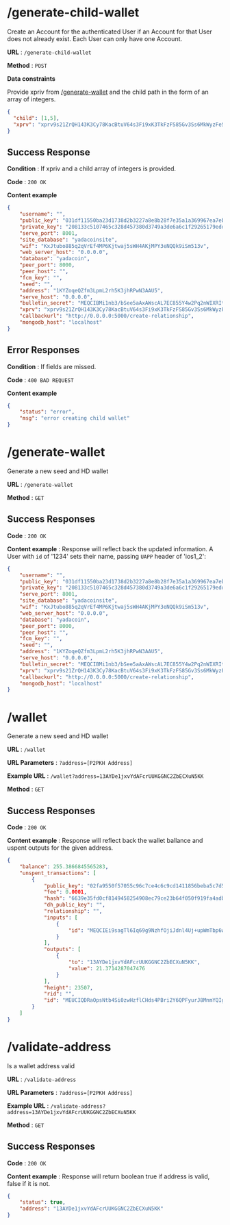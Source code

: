 # /generate-child-wallet

Create an Account for the authenticated User if an Account for that User does
not already exist. Each User can only have one Account.

**URL** : `/generate-child-wallet`

**Method** : `POST`

**Data constraints**

Provide xpriv from [/generate-wallet](../generate-wallet) and the child path in the form of an array of integers.

```json
{
  "child": [1,5],
  "xprv": "xprv9s21ZrQH143K3Cy78KacBtuV64s3Fi9xK3TkFzFS85Gv3Ss6MkWyzFeSaxQcjX64YsXD5YhBA3GUQRpnRn7fdi872vaQX4SGyi4psXGZ8sY"
}
```

## Success Response

**Condition** : If xpriv and a child array of integers is provided.

**Code** : `200 OK`

**Content example**

```json
{
    "username": "", 
    "public_key": "031df11550ba23d1738d2b3227a8e8b28f7e35a1a369967ea7ebde37d5cfcabc6c", 
    "private_key": "208133c5107465c328d457380d3749a3de6a6c1f29265179eddb177ad91fb4e7", 
    "serve_port": 8001,
    "site_database": "yadacoinsite", 
    "wif": "KxJtubo885q2qVrEf4MP6Kjtwaj5sWH4AKjMPY3eNQQk9iSm513v", 
    "web_server_host": "0.0.0.0", 
    "database": "yadacoin", 
    "peer_port": 8000, 
    "peer_host": "", 
    "fcm_key": "", 
    "seed": "", 
    "address": "1KYZoqeQZfm3LpmL2rh5K3jhRPwN3AAU5", 
    "serve_host": "0.0.0.0", 
    "bulletin_secret": "MEQCIBMi1nb3/bSee5aAxAWscAL7EC855Y4w2Pq2nWIXRItMAiBtOAbgDkjJkvVTvGFFdG/gpWoESwC7CGjgslnGc9RX4w==", 
    "xprv": "xprv9s21ZrQH143K3Cy78KacBtuV64s3Fi9xK3TkFzFS85Gv3Ss6MkWyzFeSaxQcjX64YsXD5YhBA3GUQRpnRn7fdi872vaQX4SGyi4psXGZ8sY", 
    "callbackurl": "http://0.0.0.0:5000/create-relationship", 
    "mongodb_host": "localhost"
}
```

## Error Responses

**Condition** : If fields are missed.

**Code** : `400 BAD REQUEST`

**Content example**

```json
{
    "status": "error",
    "msg": "error creating child wallet"
}
```
# /generate-wallet

Generate a new seed and HD wallet

**URL** : `/generate-wallet`

**Method** : `GET`

## Success Responses

**Code** : `200 OK`

**Content example** : Response will reflect back the updated information. A
User with `id` of '1234' sets their name, passing `UAPP` header of 'ios1_2':

```json
{
    "username": "", 
    "public_key": "031df11550ba23d1738d2b3227a8e8b28f7e35a1a369967ea7ebde37d5cfcabc6c", 
    "private_key": "208133c5107465c328d457380d3749a3de6a6c1f29265179eddb177ad91fb4e7", 
    "serve_port": 8001,
    "site_database": "yadacoinsite", 
    "wif": "KxJtubo885q2qVrEf4MP6Kjtwaj5sWH4AKjMPY3eNQQk9iSm513v", 
    "web_server_host": "0.0.0.0", 
    "database": "yadacoin", 
    "peer_port": 8000, 
    "peer_host": "", 
    "fcm_key": "", 
    "seed": "", 
    "address": "1KYZoqeQZfm3LpmL2rh5K3jhRPwN3AAU5", 
    "serve_host": "0.0.0.0", 
    "bulletin_secret": "MEQCIBMi1nb3/bSee5aAxAWscAL7EC855Y4w2Pq2nWIXRItMAiBtOAbgDkjJkvVTvGFFdG/gpWoESwC7CGjgslnGc9RX4w==", 
    "xprv": "xprv9s21ZrQH143K3Cy78KacBtuV64s3Fi9xK3TkFzFS85Gv3Ss6MkWyzFeSaxQcjX64YsXD5YhBA3GUQRpnRn7fdi872vaQX4SGyi4psXGZ8sY", 
    "callbackurl": "http://0.0.0.0:5000/create-relationship", 
    "mongodb_host": "localhost"
}
```
# /wallet

Generate a new seed and HD wallet

**URL** : `/wallet`

**URL Parameters** : `?address=[P2PKH Address]`

**Example URL** : `/wallet?address=13AYDe1jxvYdAFcrUUKGGNC2ZbECXuN5KK`

**Method** : `GET`

## Success Responses

**Code** : `200 OK`

**Content example** : Response will reflect back the wallet ballance and uspent outputs for the given address.

```json
{
    "balance": 255.3866845565283, 
    "unspent_transactions": [
        {
            "public_key": "02fa9550f57055c96c7ce4c6c9cd1411856beba5c7d5a07417e980a39aa03da3dc", 
            "fee": 0.0001, 
            "hash": "6639e35fd0cf8149458254908ec79ce23b64f050f919fa4adb86b4d36504ad6a", 
            "dh_public_key": "", 
            "relationship": "", 
            "inputs": [
                {
                    "id": "MEQCIEi9sagTl6Iq69g9NzhfOjiJdnl4Uj+upWmTbp6wjWsXAiAGf7cPN9vJTRn/dfqAtw4XMOssPiRKaqCERcg1puFhOg=="
                }
            ], 
            "outputs": [
                {
                    "to": "13AYDe1jxvYdAFcrUUKGGNC2ZbECXuN5KK", 
                    "value": 21.3714287047476
                }
            ], 
            "height": 23507, 
            "rid": "", 
            "id": "MEUCIQDRaOpsNtb4Si0zwHzflCHds4PBri2Y6QPFyurJ8MnmYQIgFQ8aAN2Ujjjndb31On2cfzW302Vl+wMk53It7awatIA="
        }
    ]
}

```

# /validate-address

Is a wallet address valid

**URL** : `/validate-address`

**URL Parameters** : `?address=[P2PKH Address]`

**Example URL** : `/validate-address?address=13AYDe1jxvYdAFcrUUKGGNC2ZbECXuN5KK`

**Method** : `GET`

## Success Responses

**Code** : `200 OK`

**Content example** : Response will return boolean true if address is valid, false if it is not.

```json
{
    "status": true,
    "address": "13AYDe1jxvYdAFcrUUKGGNC2ZbECXuN5KK"
}
```
